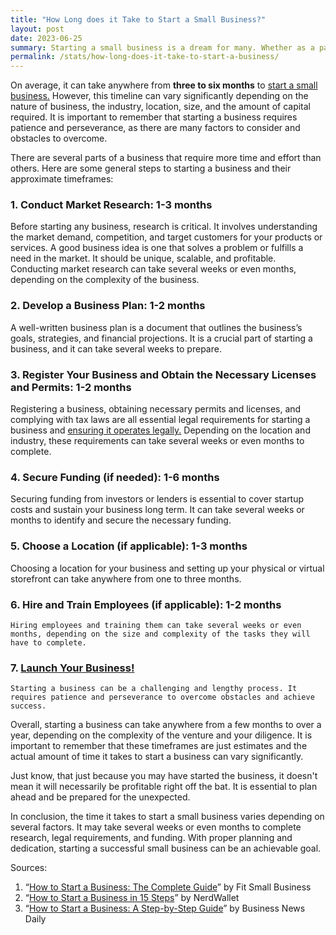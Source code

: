 ```yaml
---
title: "How Long does it Take to Start a Small Business?"
layout: post
date: 2023-06-25
summary: Starting a small business is a dream for many. Whether as a passion project or an income stream, building a business can be an exciting and rewarding journey. However, a common question people have is, How long does it take to start a small business? The answer depends on several factors, including the type of business, the location, your level of experience, and the resources available to you.
permalink: /stats/how-long-does-it-take-to-start-a-business/
---
```


On average, it can take anywhere from **three to six months** to [start a small business.](https://www.businessinitiative.org/sole-proprietorship/examples/) However, this timeline can vary significantly depending on the nature of business, the industry, location, size, and the amount of capital required. It is important to remember that starting a business requires patience and perseverance, as there are many factors to consider and obstacles to overcome.

There are several parts of a business that require more time and effort than others. Here are some general steps to starting a business and their approximate timeframes:

### 1.  Conduct Market Research: 1-3 months
Before starting any business, research is critical. It involves understanding the market demand, competition, and target customers for your products or services. A good business idea is one that solves a problem or fulfills a need in the market. It should be unique, scalable, and profitable. Conducting market research can take several weeks or even months, depending on the complexity of the business.
### 2.  Develop a Business Plan: 1-2 months
A well-written business plan is a document that outlines the business’s goals, strategies, and financial projections. It is a crucial part of starting a business, and it can take several weeks to prepare.
### 3.  Register Your Business and Obtain the Necessary Licenses and Permits: 1-2 months
Registering a business, obtaining necessary permits and licenses, and complying with tax laws are all essential legal requirements for starting a business and [ensuring it operates legally.](https://www.businessinitiative.org/sole-proprietorship-vs-llc/) Depending on the location and industry, these requirements can take several weeks or even months to complete.
### 4.  Secure Funding (if needed): 1-6 months
Securing funding from investors or lenders is essential to cover startup costs and sustain your business long term. It can take several weeks or months to identify and secure the necessary funding.
### 5.  Choose a Location (if applicable): 1-3 months
Choosing a location for your business and setting up your physical or virtual storefront can take anywhere from one to three months.
### 6.  Hire and Train Employees (if applicable): 1-2 months
    Hiring employees and training them can take several weeks or even months, depending on the size and complexity of the tasks they will have to complete.
### 7.  [Launch Your Business!](https://www.businessinitiative.org/contact/)
    Starting a business can be a challenging and lengthy process. It requires patience and perseverance to overcome obstacles and achieve success.

Overall, starting a business can take anywhere from a few months to over a year, depending on the complexity of the venture and your diligence. It is important to remember that these timeframes are just estimates and the actual amount of time it takes to start a business can vary significantly.

Just know, that just because you may have started the business, it doesn't mean it will necessarily be profitable right off the bat. It is essential to plan ahead and be prepared for the unexpected.

In conclusion, the time it takes to start a small business varies depending on several factors. It may take several weeks or even months to complete research, legal requirements, and funding. With proper planning and dedication, starting a successful small business can be an achievable goal.

Sources:

1.  “[How to Start a Business: The Complete Guide](<1.  https://fitsmallbusiness.com/how-to-start-your-own-business/>)” by Fit Small Business
2.  “[How to Start a Business in 15 Steps](<1.  https://www.nerdwallet.com/article/small-business/how-to-start-a-business?trk\\_location=ssrp\\\&trk\\_query=start%20a%20business\\\&trk\\_page=1\\\&trk\\_position=4>)” by NerdWallet
3.  “[How to Start a Business: A Step-by-Step Guide](<1.  https://www.businessnewsdaily.com/4686-how-to-start-a-business.html>)” by Business News Daily